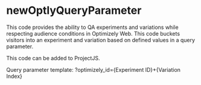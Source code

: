 # newOptlyQueryParameter
This code provides the ability to QA experiments and variations while respecting audience conditions in Optimizely Web. This code buckets visitors into an experiment and variation based on defined values in a query parameter.

This code can be added to ProjectJS. 

Query parameter template:
?optimizely_id={Experiment ID}+{Variation Index}
